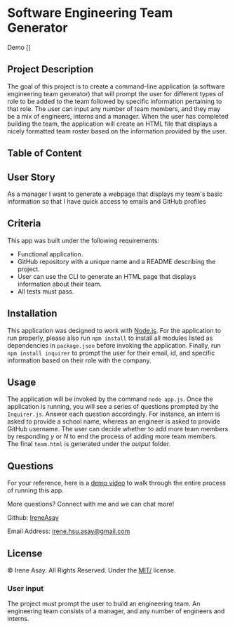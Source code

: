 # Software Engineering Team Generator
Demo []

## Project Description 
The goal of this project is to create a command-line application (a software engineering team generator) that will prompt the user for different types of role to be added to the team followed by specific information pertaining to that role. The user can input any number of team members, and they may be a mix of engineers, interns and a manager. When the user has completed building the team, the application will create an HTML file that displays a nicely formatted team roster based on the information provided by the user. 

## Table of Content


## User Story
As a manager
I want to generate a webpage that displays my team's basic information
so that I have quick access to emails and GitHub profiles


## Criteria

This app was built under the following requirements:

* Functional application.
* GitHub repository with a unique name and a README describing the project.
* User can use the CLI to generate an HTML page that displays information about their team.
* All tests must pass.


## Installation

This application was designed to work with [Node.js](https://nodejs.org/en/). For the application to run properly, please also run `npm install` to install all modules listed as dependencies in `package.json` before invoking the application. Finally, run `npm install inquirer` to prompt the user for their email, id, and specific information based on their role with the company. 


## Usage

The application will be invoked by the command `node app.js`. Once the application is running, you will see a series of questions prompted by the `Inquirer.js`. Answer each question accordingly. For instance, an intern is asked to provide a school name, whereas an engineer is asked to provide GitHub username. The user can decide whether to add more team members by responding *y* or *N* to end the process of adding more team members. The final `team.html` is generated under the *output* folder.


## Questions
For your reference, here is a [demo video]() to walk through the entire process of running this app.

More questions? Connect with me and we can chat more!

Github: <a href="https://github.com/IreneAsay" target="_blank">IreneAsay</a> 

Email Address: irene.hsu.asay@gmail.com


## License

© Irene Asay. All Rights Reserved. Under the [MIT/](./LICENSE) license.


### User input

The project must prompt the user to build an engineering team. An engineering
team consists of a manager, and any number of engineers and interns.
